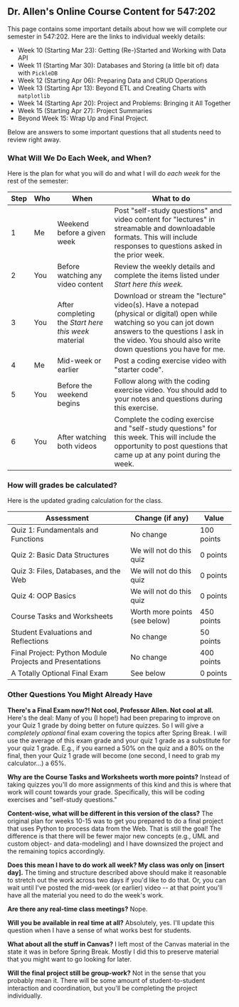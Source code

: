 ## Dr. Allen's Online Course Content for 547:202

This page contains some important details about how we will complete our semester in 547:202. Here are the links to individual weekly details:

- Week 10 (Starting Mar 23): Getting (Re-)Started and Working with Data API
- Week 11 (Starting Mar 30): Databases and Storing (a little bit of) data with `PickleDB`
- Week 12 (Starting Apr 06): Preparing Data and CRUD Operations
- Week 13 (Starting Apr 13): Beyond ETL and Creating Charts with `matplotlib`
- Week 14 (Starting Apr 20): Project and Problems: Bringing it All Together
- Week 15 (Starting Apr 27): Project Summaries
- Beyond Week 15: Wrap Up and Final Project.

Below are answers to some important questions that all students need to review right away.

### What Will We Do Each Week, and When?

Here is the plan for what you will do and what I will do _each week_ for the rest of the semester:

Step | Who | When | What to do
---|---|---|---
1 | Me | Weekend before a given week | Post "self-study questions" and video content for "lectures" in streamable and downloadable formats. This will include responses to questions asked in the prior week.
2 | You | Before watching any video content | Review the weekly details and complete the items listed under _Start here this week._
3  | You  | After completing the _Start here this week_ material | Download or stream the "lecture" video(s). Have a notepad (physical or digital) open while watching so you can jot down answers to the questions I ask in the video. You should also write down questions you have for me.
4  | Me  | Mid-week or earlier |  Post a coding exercise video with "starter code".
5  | You  | Before the weekend begins | Follow along with the coding exercise video. You should add to your notes and questions during this exercise.
6  | You  | After watching both videos | Complete the coding exercise and "self-study questions" for this week. This will include the opportunity to post questions that came up at any point during the week.

### How will grades be calculated?

Here is the updated grading calculation for the class.

Assessment | Change (if any) | Value
---|---|---
Quiz 1: Fundamentals and Functions    | No change                 | 100 points
Quiz 2: Basic Data Structures         | We will not do this quiz  | 0 points
Quiz 3: Files, Databases, and the Web | We will not do this quiz  | 0 points
Quiz 4: OOP Basics                    | We will not do this quiz  | 0 points
Course Tasks and Worksheets           | Worth more points (see below)   | 450 points
Student Evaluations and Reflections   | No change                 | 50 points
Final Project: Python Module Projects and Presentations | No change | 400 points
A Totally Optional Final Exam  | See below | 0 points

### Other Questions You Might Already Have

**There's a Final Exam now?! Not cool, Professor Allen. Not cool at all.** Here's the deal: Many of you (I hope!) had been preparing to improve on your Quiz 1 grade by doing better on future quizzes. So I will give a _completely optional_ final exam covering the topics after Spring Break. I will use the average of this exam grade and your quiz 1 grade as a substitute for your quiz 1 grade. E.g., if you earned a 50% on the quiz and a 80% on the final, then your Quiz 1 grade will become (one second, I need to grab my calculator...) a 65%.

**Why are the Course Tasks and Worksheets worth more points?** Instead of taking quizzes you'll do more assignments of this kind and this is where that work will count towards your grade. Specifically, this will be coding exercises and "self-study questions."

**Content-wise, what will be different in this version of the class?** The original plan for weeks 10-15 was to get you prepared to do a final project that uses Python to process data from the Web. That is still the goal! The difference is that there will be fewer major new concepts (e.g., UML and custom object- and data-modeling) and I have downsized the project and the remaining topics accordingly.

**Does this mean I have to do work all week? My class was only on \[insert day\].** The timing and structure described above should make it reasonable to stretch out the work across two days if you'd like to do that. Or, you can wait until I've posted the mid-week (or earlier) video -- at that point you'll have all the material you need to do the week's work.

**Are there any real-time class meetings?** Nope.

**Will you be available in real time at all?** Absolutely, yes. I'll update this question when I have a sense of what works best for students.

**What about all the stuff in Canvas?** I left most of the Canvas material in the state it was in before Spring Break. Mostly I did this to preserve material that you might want to go looking for later.

**Will the final project still be group-work?** Not in the sense that you probably mean it. There will be some amount of student-to-student interaction and coordination, but you'll be completing the project individually.
